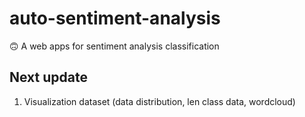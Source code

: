 # auto-sentiment-analysis
:upside_down_face: A web apps for sentiment analysis classification 

## Next update
1. Visualization dataset (data distribution, len class data, wordcloud)
